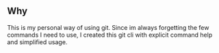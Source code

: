 ## Why

This is my personal way of using git. Since im always forgetting the few commands I need to use, 
I created this git cli with explicit command help and simplified usage.

